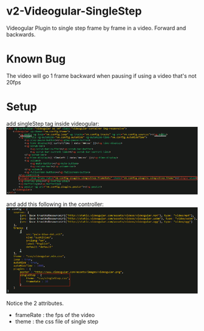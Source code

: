 # v2-Videogular-SingleStep
Videogular Plugin to single step frame by frame in a video. Forward and backwards.

# Known Bug
The video will go 1 frame backward when pausing if using a video that's not 20fps

# Setup

add singleStep tag inside videogular:
![](docs/images/setup-singleStep-html.png)

and add this following in the controller:
![](docs/images/setup-singleStep-controller.png)

Notice the 2 attributes.

- frameRate : the fps of the video
- theme : the css file of single step




